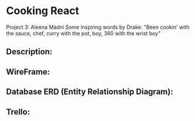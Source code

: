 # Cooking React
Project 3: Aleena Madni
Some inspiring words by Drake:
"Been cookin' with the sauce, chef, curry with the pot, boy, 360 with the wrist boy"

## Description:

## WireFrame:

## Database ERD (Entity Relationship Diagram):

## Trello:
